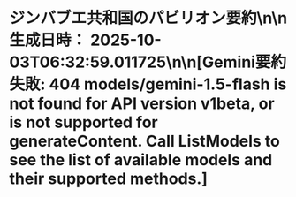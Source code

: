 # ジンバブエ共和国のパビリオン要約\n\n**生成日時：** 2025-10-03T06:32:59.011725\n\n[Gemini要約失敗: 404 models/gemini-1.5-flash is not found for API version v1beta, or is not supported for generateContent. Call ListModels to see the list of available models and their supported methods.]